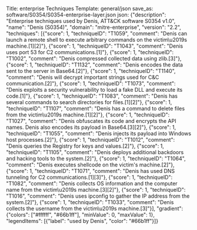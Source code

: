 Title: enterprise Techniques
Template: general/json
save_as: software/S0354/S0354-enterprise-layer.json
json: {"description": "Enterprise techniques used by Denis, ATT&CK software S0354 v1.0", "name": "Denis (S0354)", "domain": "mitre-enterprise", "version": "2.2", "techniques": [{"score": 1, "techniqueID": "T1059", "comment": "Denis can launch a remote shell to execute arbitrary commands on the victim\u2019s machine.[1][2]"}, {"score": 1, "techniqueID": "T1043", "comment": "Denis uses port 53 for C2 communications.[1]"}, {"score": 1, "techniqueID": "T1002", "comment": "Denis compressed collected data using zlib.[3]"}, {"score": 1, "techniqueID": "T1132", "comment": "Denis encodes the data sent to the server in Base64.[2]"}, {"score": 1, "techniqueID": "T1140", "comment": "Denis will decrypt important strings used for C&amp;C communication.[2]"}, {"score": 1, "techniqueID": "T1073", "comment": "Denis exploits a security vulnerability to load a fake DLL and execute its code.[1]"}, {"score": 1, "techniqueID": "T1083", "comment": "Denis has several commands to search directories for files.[1][2]"}, {"score": 1, "techniqueID": "T1107", "comment": "Denis has a command to delete files from the victim\u2019s machine.[1][2]"}, {"score": 1, "techniqueID": "T1027", "comment": "Denis obfuscates its code and encrypts the API names. Denis also encodes its payload in Base64.[3][2]"}, {"score": 1, "techniqueID": "T1055", "comment": "Denis injects its payload into Windows host processes.[2]"}, {"score": 1, "techniqueID": "T1012", "comment": "Denis queries the Registry for keys and values.[2]"}, {"score": 1, "techniqueID": "T1105", "comment": "Denis deploys additional backdoors and hacking tools to the system.[2]"}, {"score": 1, "techniqueID": "T1064", "comment": "Denis executes shellcode on the victim's machine.[2]"}, {"score": 1, "techniqueID": "T1071", "comment": "Denis has used DNS tunneling for C2 communications.[1][3]"}, {"score": 1, "techniqueID": "T1082", "comment": "Denis collects OS information and the computer name from the victim\u2019s machine.[3][2]"}, {"score": 1, "techniqueID": "T1016", "comment": "Denis uses ipconfig to gather the IP address from the system.[2]"}, {"score": 1, "techniqueID": "T1033", "comment": "Denis collects the username from the victim\u2019s machine.[3]"}], "gradient": {"colors": ["#ffffff", "#66b1ff"], "minValue": 0, "maxValue": 1}, "legendItems": [{"label": "used by Denis", "color": "#66b1ff"}]}